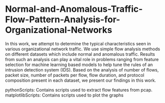 # Normal-and-Anomalous-Traffic-Flow-Pattern-Analysis-for-Organizational-Networks
In  this  work,  we  attempt  to determine the typical characteristics seen in various organizational network  traffic.  We  use  simple  flow  analysis  methods  on  different datasets which include normal and anomalous traffic. Results from such  an  analysis  can  play  a  vital  role  in  problems  ranging  from feature selection for machine learning based models to help tune the rules of an intrusion detection system (IDS). Based on the analysis of  number  of  flows,  packet  size,  number  of  packets  per  flow,  flow duration,  and  protocol  composition  present  in  each  dataset,  we present  our  findings  in  this  work.

pythonScripts: Contains scripts used to extract flow features from pcap.
matplotlibScripts: Contains scripts used to plot the graphs

